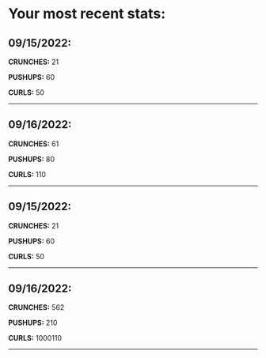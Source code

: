 # Your most recent stats:

## 09/15/2022:
**CRUNCHES:** 21

**PUSHUPS:** 60

**CURLS:** 50

---------

## 09/16/2022:
**CRUNCHES:** 61

**PUSHUPS:** 80

**CURLS:** 110

---------

## 09/15/2022:
**CRUNCHES:** 21

**PUSHUPS:** 60

**CURLS:** 50

---------

## 09/16/2022:
**CRUNCHES:** 562

**PUSHUPS:** 210

**CURLS:** 1000110

---------
